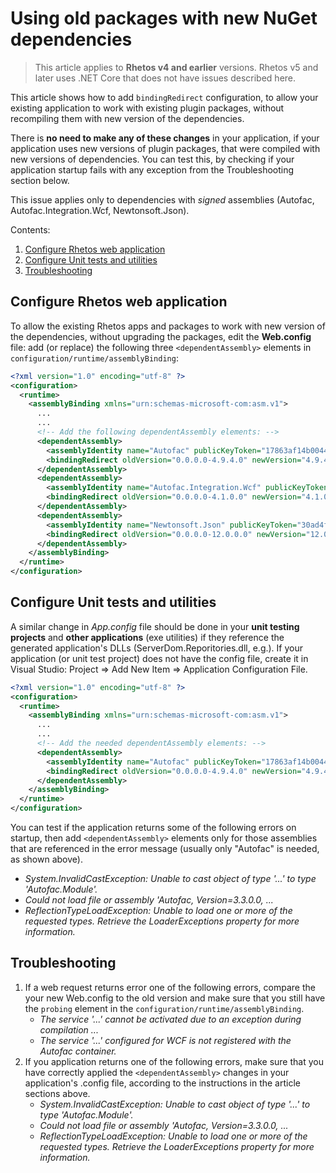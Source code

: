 # Using old packages with new NuGet dependencies

> This article applies to **Rhetos v4 and earlier** versions.
Rhetos v5 and later uses .NET Core that does not have issues described here.

This article shows how to add `bindingRedirect` configuration,
to allow your existing application to work with existing plugin packages,
without recompiling them with new version of the dependencies.

There is **no need to make any of these changes** in your application,
if your application uses new versions of plugin packages,
that were compiled with new versions of dependencies.
You can test this, by checking if your application startup fails with any exception
from the Troubleshooting section below.

This issue applies only to dependencies with *signed* assemblies
(Autofac, Autofac.Integration.Wcf, Newtonsoft.Json).

Contents:

1. [Configure Rhetos web application](#configure-rhetos-web-application)
2. [Configure Unit tests and utilities](#configure-unit-tests-and-utilities)
3. [Troubleshooting](#troubleshooting)

## Configure Rhetos web application

To allow the existing Rhetos apps and packages to work with new version of the
dependencies, without upgrading the packages, edit the **Web.config** file:
add (or replace) the following three `<dependentAssembly>` elements in `configuration/runtime/assemblyBinding`:

```xml
<?xml version="1.0" encoding="utf-8" ?>
<configuration>
  <runtime>
    <assemblyBinding xmlns="urn:schemas-microsoft-com:asm.v1">
      ...
      ...
      <!-- Add the following dependentAssembly elements: -->
      <dependentAssembly>
        <assemblyIdentity name="Autofac" publicKeyToken="17863af14b0044da" culture="neutral" />
        <bindingRedirect oldVersion="0.0.0.0-4.9.4.0" newVersion="4.9.4.0" />
      </dependentAssembly>
      <dependentAssembly>
        <assemblyIdentity name="Autofac.Integration.Wcf" publicKeyToken="17863af14b0044da" culture="neutral" />
        <bindingRedirect oldVersion="0.0.0.0-4.1.0.0" newVersion="4.1.0.0" />
      </dependentAssembly>
      <dependentAssembly>
        <assemblyIdentity name="Newtonsoft.Json" publicKeyToken="30ad4fe6b2a6aeed" culture="neutral" />
        <bindingRedirect oldVersion="0.0.0.0-12.0.0.0" newVersion="12.0.0.0" />
      </dependentAssembly>
    </assemblyBinding>
  </runtime>
</configuration>
```

## Configure Unit tests and utilities

A similar change in *App.config* file should be done in your **unit testing projects**
and **other applications** (exe utilities) if they reference the generated application's DLLs (ServerDom.Reporitories.dll, e.g.).
If your application (or unit test project) does not have the config file,
create it in Visual Studio: Project => Add New Item => Application Configuration File.

```xml
<?xml version="1.0" encoding="utf-8" ?>
<configuration>
  <runtime>
    <assemblyBinding xmlns="urn:schemas-microsoft-com:asm.v1">
      ...
      ...
      <!-- Add the needed dependentAssembly elements: -->
      <dependentAssembly>
        <assemblyIdentity name="Autofac" publicKeyToken="17863af14b0044da" culture="neutral" />
        <bindingRedirect oldVersion="0.0.0.0-4.9.4.0" newVersion="4.9.4.0" />
      </dependentAssembly>
    </assemblyBinding>
  </runtime>
</configuration>
```

You can test if the application returns some of the following errors on startup,
then add `<dependentAssembly>` elements only for those assemblies that are referenced
in the error message (usually only "Autofac" is needed, as shown above).

* *System.InvalidCastException: Unable to cast object of type '...' to type 'Autofac.Module'.*
* *Could not load file or assembly 'Autofac, Version=3.3.0.0, ...*
* *ReflectionTypeLoadException: Unable to load one or more of the requested types. Retrieve the LoaderExceptions property for more information.*

## Troubleshooting

1. If a web request returns error one of the following errors,
   compare the your new Web.config to the old version and
   make sure that you still have the `probing` element in the `configuration/runtime/assemblyBinding`.
   * *The service '...' cannot be activated due to an exception during compilation ...*
   * *The service '...' configured for WCF is not registered with the Autofac container.*
2. If you application returns one of the following errors, make sure that you have correctly
   applied the `<dependentAssembly>` changes in your application's .config file,
   according to the instructions in the article sections above.
   * *System.InvalidCastException: Unable to cast object of type '...' to type 'Autofac.Module'.*
   * *Could not load file or assembly 'Autofac, Version=3.3.0.0, ...*
   * *ReflectionTypeLoadException: Unable to load one or more of the requested types. Retrieve the LoaderExceptions property for more information.*
